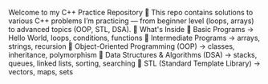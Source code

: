 Welcome to my C++ Practice Repository 🎉
This repo contains solutions to various C++ problems I’m practicing — from beginner level (loops, arrays) to advanced topics (OOP, STL, DSA).
🚀 What's Inside
🔹 Basic Programs → Hello World, loops, conditions, functions
🔹 Intermediate Programs → arrays, strings, recursion
🔹 Object-Oriented Programming (OOP) → classes, inheritance, polymorphism
🔹 Data Structures & Algorithms (DSA) → stacks, queues, linked lists, sorting, searching
🔹 STL (Standard Template Library) → vectors, maps, sets

